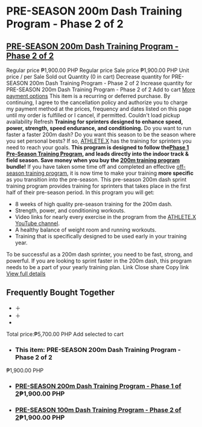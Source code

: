 # PRE-SEASON 200m Dash Training Program - Phase 2 of 2
## [ PRE-SEASON 200m Dash Training Program - Phase 2 of 2  ](https://sprintingworkouts.com/products/pre-season-200m-dash-training-program-phase-2-of-2)
Regular price ₱1,900.00 PHP 
Regular price Sale price ₱1,900.00 PHP 
Unit price / per 
Sale  Sold out 
Quantity  (0 in cart)
Decrease quantity for PRE-SEASON 200m Dash Training Program - Phase 2 of 2 Increase quantity for PRE-SEASON 200m Dash Training Program - Phase 2 of 2
Add to cart 
[More payment options](https://sprintingworkouts.com/products/pre-season-200m-dash-training-program-phase-2-of-2?variant=13273960546367) This item is a recurring or deferred purchase. By continuing, I agree to the cancellation policy and authorize you to charge my payment method at the prices, frequency and dates listed on this page until my order is fulfilled or I cancel, if permitted. 
Couldn't load pickup availability
Refresh 
**Training for sprinters designed to enhance speed, power, strength, speed endurance, and conditioning.**
Do you want to run faster a faster 200m dash? Do you want this season to be the season where you set personal bests? If so, [ATHLETE.X](https://athletex.us) has the training for sprinters you need to reach your goals. 
**﻿This program is designed to follow the[Phase 1 Pre-Season Training Program](https://store.athletex.us/collections/training-programs/products/pre-season-200m-dash-training-program-phase-1-of-2 "200m dash training program pre season phase 1"), and leads directly into the indoor track & field season. Save money when you buy the [200m training program](https://store.athletex.us/collections/training-programs/products/200m-dash-off-season-pre-season-training-program-bundle "200m dash training program 24 weeks") bundle!**
If you have taken some time off and completed an effective [off-season training program](https://store.athletex.us/products/8-week-off-season-200m-dash-training-program "off season 200m dash training program"), it is now time to make your training **more specific** as you transition into the pre-season.
This pre-season 200m dash sprint training program provides training for sprinters that takes place in the first half of their pre-season period.
In this program you will get:
  * 8 weeks of high quality pre-season training for the 200m dash.
  * Strength, power, and conditioning workouts.
  * Video links for nearly every exercise in the program from the [ATHLETE.X YouTube channel](https://youtube.com/c/athletexofficial "ATHLETE.X YouTube channel").
  * A healthy balance of weight room and running workouts.
  * Training that is specifically designed to be used early in your training year.


To be successful as a 200m dash sprinter, you need to be fast, strong, and powerful. If you are looking to sprint faster in the 200m dash, this program needs to be a part of your yearly training plan.
Link
Close share Copy link
[ View full details ](https://sprintingworkouts.com/products/pre-season-200m-dash-training-program-phase-2-of-2)
## Frequently Bought Together
  * ＋
  * ＋
  * 

Total price:₱5,700.00 PHP
Add selected to cart
  * ###  This item: PRE-SEASON 200m Dash Training Program - Phase 2 of 2
₱1,900.00 PHP
  * ### [PRE-SEASON 200m Dash Training Program - Phase 1 of 2](https://sprintingworkouts.com/products/pre-season-200m-dash-training-program-phase-1-of-2?variant=13538073477183)₱1,900.00 PHP
  * ### [PRE-SEASON 100m Dash Training Program - Phase 2 of 2](https://sprintingworkouts.com/products/100m-dash-program-pre-season-phase-1?variant=12509180559423)₱1,900.00 PHP



